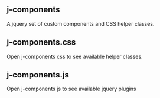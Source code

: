 
## j-components
A jquery set of custom components and CSS helper classes.

## j-components.css
Open j-components css to see available helper classes.

## j-components.js
Open j-components js to see available jquery plugins
